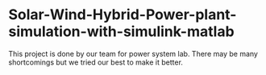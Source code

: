 # Solar-Wind-Hybrid-Power-plant-simulation-with-simulink-matlab
This project is done by our team for power system lab. There may be many shortcomings but we tried our best to make it better.
